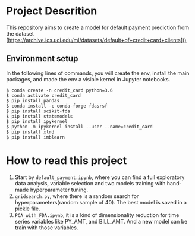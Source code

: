 # Project Descrition
This repository aims to create a model for default payment prediction from the dataset [https://archive.ics.uci.edu/ml/datasets/default+of+credit+card+clients]()

## Environment setup
In the following lines of commands, you will create the env, install the main packages, and made the env a visible kernel in Jupyter notebooks.
```terminal
$ conda create -n credit_card python=3.6
$ conda activate credit_card
$ pip install pandas
$ conda install -c conda-forge fdasrsf
$ pip install scikit-fda
$ pip install statsmodels
$ pip install ipykernel
$ python -m ipykernel install --user --name=credit_card
$ pip install xlrd
$ pip install imblearn
```

# How to read this project
1. Start by `default_payment.ipynb`, where you can find a full exploratory data analysis, variable selection and two models training with hand-made hyperparameter tuning.
1. `gridsearch.py`, where there is a random search for hyperparameters(random sample of 40). The best model is saved in a pickle file.
1. `PCA_with_FDA.ipynb`, it is a kind of dimensionality reduction for time series variables like PY_AMT, and BILL_AMT. And a new model can be train with those variables.